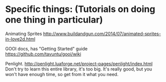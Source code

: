 # Specific things: (Tutorials on doing one thing in particular)

Animating Sprites
http://www.buildandgun.com/2014/07/animated-sprites-in-love2d.html

GOOI docs, has "Getting Started" guide
https://github.com/tavuntu/gooi/wiki

Penlight.
http://penlight.luaforge.net/project-pages/penlight/index.html
Don't try to learn this entire library, it's too big. It's really good, but you won't have enough time, so get from it what you need.
